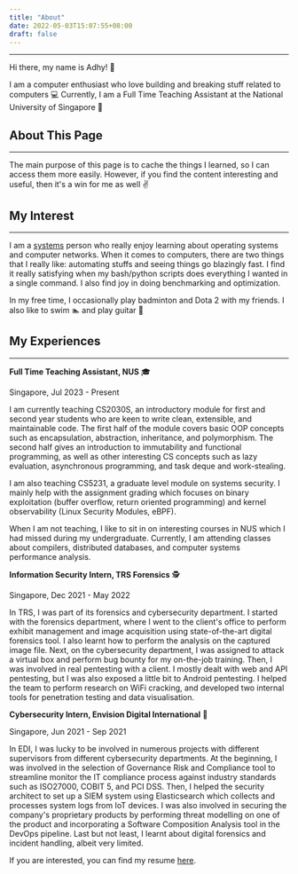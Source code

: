 ```yaml
---
title: "About"
date: 2022-05-03T15:07:55+08:00
draft: false
---
```


---

Hi there, my name is Adhy! :wave:

I am a computer enthusiast who love building and breaking stuff related to computers :computer:
Currently, I am a Full Time Teaching Assistant at the National University of Singapore :tiger:

## About This Page

---

The main purpose of this page is to cache the things I learned, so I can access them more easily. However, if you find the content interesting and useful, then it's a win for me as well :v:

## My Interest

---
I am a [systems](https://en.wikipedia.org/wiki/Systems_programming) person who really enjoy learning about operating systems and computer networks. When it comes to computers, there are two things that I really like: automating stuffs and seeing things go blazingly fast. I find it really satisfying when my bash/python scripts does everything I wanted in a single command. I also find joy in doing benchmarking and optimization.

In my free time, I occasionally play badminton and Dota 2 with my friends. I also like to swim :swimmer: and play guitar :guitar:

## My Experiences

---
**Full Time Teaching Assistant, NUS** :mortar_board:

Singapore, Jul 2023 - Present

I am currently teaching CS2030S, an introductory module for first and second year students who are keen to write clean, extensible, and maintainable code. The first half of the module covers basic OOP concepts such as encapsulation, abstraction, inheritance, and polymorphism. The second half gives an introduction to immutability and functional programming, as well as other interesting CS concepts such as lazy evaluation, asynchronous programming, and task deque and work-stealing.

I am also teaching CS5231, a graduate level module on systems security. I mainly help with the assignment grading which focuses on binary exploitation (buffer overflow, return oriented programming) and kernel observability (Linux Security Modules, eBPF).

When I am not teaching, I like to sit in on interesting courses in NUS which I had missed during my undergraduate. Currently, I am attending classes about compilers, distributed databases, and computer systems performance analysis.

**Information Security Intern, TRS Forensics** :detective:

Singapore, Dec 2021 - May 2022

In TRS, I was part of its forensics and cybersecurity department. I started with the forensics department, where I went to the client's office to perform exhibit management and image acquisition using state-of-the-art digital forensics tool. I also learnt how to perform the analysis on the captured image file. Next, on the cybersecurity department, I was assigned to attack a virtual box and perform bug bounty for my on-the-job training. Then, I was involved in real pentesting with a client. I mostly dealt with web and API pentesting, but I was also exposed a little bit to Android pentesting. I helped the team to perform research on WiFi cracking, and developed two internal tools for penetration testing and data visualisation.

**Cybersecurity Intern, Envision Digital International** :battery:

Singapore, Jun 2021 - Sep 2021

In EDI, I was lucky to be involved in numerous projects with different supervisors from different cybersecurity departments. At the beginning, I was involved in the selection of Governance Risk and Compliance tool to streamline monitor the IT compliance process against industry standards such as ISO27000, COBIT 5, and PCI DSS. Then, I helped the security architect to set up a SIEM system using Elasticsearch which collects and processes system logs from IoT devices. I was also involved in securing the company's proprietary products by performing threat modelling on one of the product and incorporating a Software Composition Analysis tool in the DevOps pipeline. Last but not least, I learnt about digital forensics and incident handling, albeit very limited.

If you are interested, you can find my resume [here](/resume.pdf).
